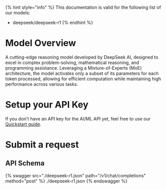 [#references:start]: <> ({ "template": "openapi" })
{% hint style="info" %}
This documentation is valid for the following list of our models:
* deepseek/deepseek-r1
{% endhint %}

# Model Overview
A cutting-edge reasoning model developed by DeepSeek AI, designed to excel in complex problem-solving, mathematical reasoning, and programming assistance. Leveraging a Mixture-of-Experts (MoE) architecture, the model activates only a subset of its parameters for each token processed, allowing for efficient computation while maintaining high performance across various tasks.

# Setup your API Key
If you don’t have an API key for the AI/ML API yet, feel free to use our [Quickstart guide](https://docs.aimlapi.com/quickstart/setting-up).

# Submit a request
## API Schema
{% swagger src="./deepseek-r1.json" path="/v1/chat/completions" method="post" %}
./deepseek-r1.json
{% endswagger %}

[#references:end]: <> ({})